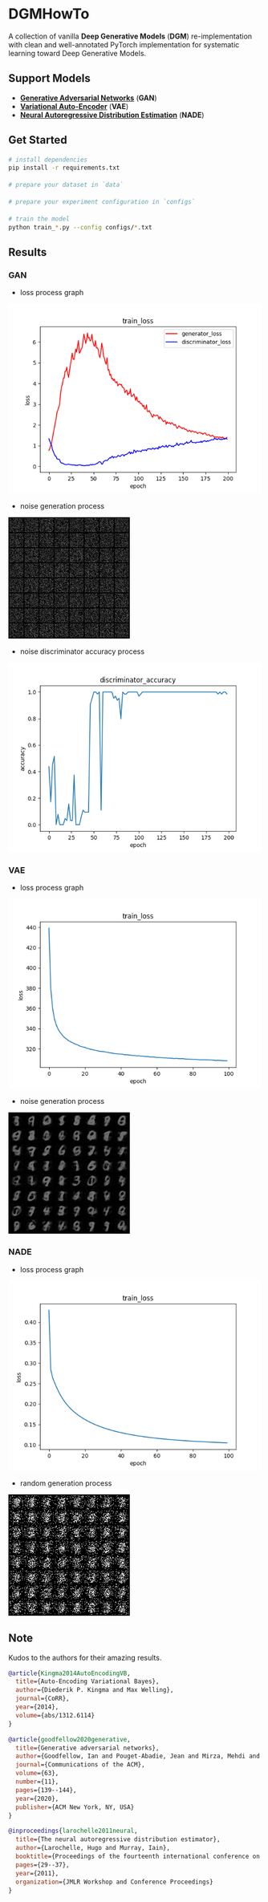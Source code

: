 # DGMHowTo
A collection of vanilla **Deep Generative Models** (**DGM**) re-implementation with clean and well-annotated PyTorch implementation for systematic learning toward Deep Generative Models.

## Support Models
* **[Generative Adversarial Networks](https://arxiv.org/abs/1406.2661)** (**GAN**)
* **[Variational Auto-Encoder](https://arxiv.org/abs/1312.6114)** (**VAE**)
* **[Neural Autoregressive Distribution Estimation](https://arxiv.org/abs/1605.02226)** (**NADE**)

## Get Started
```bash
# install dependencies
pip install -r requirements.txt

# prepare your dataset in `data`

# prepare your experiment configuration in `configs`

# train the model
python train_*.py --config configs/*.txt
```

## Results
### GAN
* loss process graph

![gan_loss](assets/gan_train_loss.png)

* noise generation process

![gan_generation](assets/gan_train_eval_generation.gif)

* noise discriminator accuracy process

![gan_accuracy](assets/gan_train_eval_acc.png)

### VAE
* loss process graph

![vae_loss](assets/vae_train_loss.png)

* noise generation process

![vae_generation](assets/vae_train_eval_generation.gif)

### NADE
* loss process graph

![nade_loss](assets/nade_train_loss.png)

* random generation process

![nade_generation](assets/nade_train_eval_generation.gif)

## Note
Kudos to the authors for their amazing results.
```bib
@article{Kingma2014AutoEncodingVB,
  title={Auto-Encoding Variational Bayes},
  author={Diederik P. Kingma and Max Welling},
  journal={CoRR},
  year={2014},
  volume={abs/1312.6114}
}
```
```bib
@article{goodfellow2020generative,
  title={Generative adversarial networks},
  author={Goodfellow, Ian and Pouget-Abadie, Jean and Mirza, Mehdi and Xu, Bing and Warde-Farley, David and Ozair, Sherjil and Courville, Aaron and Bengio, Yoshua},
  journal={Communications of the ACM},
  volume={63},
  number={11},
  pages={139--144},
  year={2020},
  publisher={ACM New York, NY, USA}
}
```
```bib
@inproceedings{larochelle2011neural,
  title={The neural autoregressive distribution estimator},
  author={Larochelle, Hugo and Murray, Iain},
  booktitle={Proceedings of the fourteenth international conference on artificial intelligence and statistics},
  pages={29--37},
  year={2011},
  organization={JMLR Workshop and Conference Proceedings}
}
```
